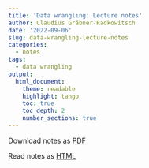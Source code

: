 ```yaml
---
title: 'Data wrangling: Lecture notes'
author: Claudius Gräbner-Radkowitsch
date: '2022-09-06'
slug: data-wrangling-lecture-notes
categories:
  - notes
tags:
  - data wrangling
output: 
  html_document:
    theme: readable
    highlight: tango
    toc: true
    toc_depth: 2
    number_sections: true
---
```


Download notes as [PDF](pubdir/pdfcontent.pdf)

Read notes as [HTML](pubdir/onlinecontent.html)
